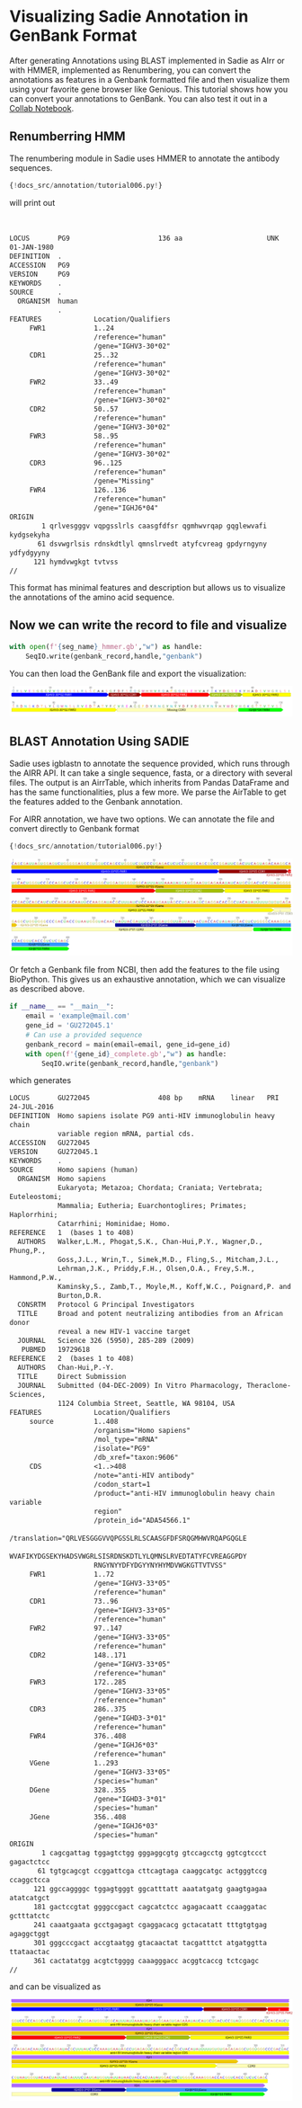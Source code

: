 # Visualizing Sadie Annotation in GenBank Format

After generating Annotations using BLAST implemented in Sadie as AIrr or with HMMER, implemented as Renumbering, you can convert the annotations as features in a Genbank formatted file and then visualize them using your favorite gene browser like Genious. This tutorial shows how you can convert your annotations to GenBank. You can also test it out in a [Collab Notebook](https://colab.research.google.com/github/jwillis0720/sadie/blob/main/notebooks/airr_c/GenBank_Annotation.ipynb).

## Renumberring HMM
The renumbering module in Sadie uses HMMER to annotate the antibody sequences.

```Python
{!docs_src/annotation/tutorial006.py!}
```

will print out

```


LOCUS       PG9                      136 aa                     UNK 01-JAN-1980
DEFINITION  .
ACCESSION   PG9
VERSION     PG9
KEYWORDS    .
SOURCE      .
  ORGANISM  human
            .
FEATURES             Location/Qualifiers
     FWR1            1..24
                     /reference="human"
                     /gene="IGHV3-30*02"
     CDR1            25..32
                     /reference="human"
                     /gene="IGHV3-30*02"
     FWR2            33..49
                     /reference="human"
                     /gene="IGHV3-30*02"
     CDR2            50..57
                     /reference="human"
                     /gene="IGHV3-30*02"
     FWR3            58..95
                     /reference="human"
                     /gene="IGHV3-30*02"
     CDR3            96..125
                     /reference="human"
                     /gene="Missing"
     FWR4            126..136
                     /reference="human"
                     /gene="IGHJ6*04"
ORIGIN
        1 qrlvesgggv vqpgsslrls caasgfdfsr qgmhwvrqap gqglewvafi kydgsekyha
       61 dsvwgrlsis rdnskdtlyl qmnslrvedt atyfcvreag gpdyrngyny ydfydgyyny
      121 hymdvwgkgt tvtvss
//

```
This format has minimal features and description but allows us to visualize the annotations of the amino acid sequence.

## Now we can write the record to file and visualize
```python
with open(f'{seg_name}_hmmer.gb',"w") as handle:
    SeqIO.write(genbank_record,handle,"genbank")
```

You can then load the GenBank file and export the visualization:

![HMMER](../notebooks/airr_c/images/HMMER_Sadie_Annotation.png)

## BLAST Annotation Using SADIE
Sadie uses igblastn to annotate the sequence provided, which runs through the AIRR API. It can take a single sequence, fasta, or a directory with several files. The output is an AirrTable, which inherits from Pandas DataFrame and has the same functionalities, plus a few more. We parse the AirTable to get the features added to the Genbank annotation.


For AIRR annotation, we have two options. We can annotate the file  and convert directly to Genbank format
```Python
{!docs_src/annotation/tutorial006.py!}
```

![HMMER](../notebooks/airr_c/images/AIRR_Annotation_incomplete.png)

Or fetch a Genbank file from NCBI, then add the features to the file using BioPython. This gives us an exhaustive annotation, which we can visualize as described above.



```Python
if __name__ == "__main__":
    email = 'example@mail.com'
    gene_id = 'GU272045.1'
    # Can use a provided sequence
    genbank_record = main(email=email, gene_id=gene_id)
    with open(f'{gene_id}_complete.gb',"w") as handle:
        SeqIO.write(genbank_record,handle,"genbank")
```
which generates

```
LOCUS       GU272045                 408 bp    mRNA    linear   PRI 24-JUL-2016
DEFINITION  Homo sapiens isolate PG9 anti-HIV immunoglobulin heavy chain
            variable region mRNA, partial cds.
ACCESSION   GU272045
VERSION     GU272045.1
KEYWORDS    .
SOURCE      Homo sapiens (human)
  ORGANISM  Homo sapiens
            Eukaryota; Metazoa; Chordata; Craniata; Vertebrata; Euteleostomi;
            Mammalia; Eutheria; Euarchontoglires; Primates; Haplorrhini;
            Catarrhini; Hominidae; Homo.
REFERENCE   1  (bases 1 to 408)
  AUTHORS   Walker,L.M., Phogat,S.K., Chan-Hui,P.Y., Wagner,D., Phung,P.,
            Goss,J.L., Wrin,T., Simek,M.D., Fling,S., Mitcham,J.L.,
            Lehrman,J.K., Priddy,F.H., Olsen,O.A., Frey,S.M., Hammond,P.W.,
            Kaminsky,S., Zamb,T., Moyle,M., Koff,W.C., Poignard,P. and
            Burton,D.R.
  CONSRTM   Protocol G Principal Investigators
  TITLE     Broad and potent neutralizing antibodies from an African donor
            reveal a new HIV-1 vaccine target
  JOURNAL   Science 326 (5950), 285-289 (2009)
   PUBMED   19729618
REFERENCE   2  (bases 1 to 408)
  AUTHORS   Chan-Hui,P.-Y.
  TITLE     Direct Submission
  JOURNAL   Submitted (04-DEC-2009) In Vitro Pharmacology, Theraclone-Sciences,
            1124 Columbia Street, Seattle, WA 98104, USA
FEATURES             Location/Qualifiers
     source          1..408
                     /organism="Homo sapiens"
                     /mol_type="mRNA"
                     /isolate="PG9"
                     /db_xref="taxon:9606"
     CDS             <1..>408
                     /note="anti-HIV antibody"
                     /codon_start=1
                     /product="anti-HIV immunoglobulin heavy chain variable
                     region"
                     /protein_id="ADA54566.1"
                     /translation="QRLVESGGGVVQPGSSLRLSCAASGFDFSRQGMHWVRQAPGQGLE
                     WVAFIKYDGSEKYHADSVWGRLSISRDNSKDTLYLQMNSLRVEDTATYFCVREAGGPDY
                     RNGYNYYDFYDGYYNYHYMDVWGKGTTVTVSS"
     FWR1            1..72
                     /gene="IGHV3-33*05"
                     /reference="human"
     CDR1            73..96
                     /gene="IGHV3-33*05"
                     /reference="human"
     FWR2            97..147
                     /gene="IGHV3-33*05"
                     /reference="human"
     CDR2            148..171
                     /gene="IGHV3-33*05"
                     /reference="human"
     FWR3            172..285
                     /gene="IGHV3-33*05"
                     /reference="human"
     CDR3            286..375
                     /gene="IGHD3-3*01"
                     /reference="human"
     FWR4            376..408
                     /gene="IGHJ6*03"
                     /reference="human"
     VGene           1..293
                     /gene="IGHV3-33*05"
                     /species="human"
     DGene           328..355
                     /gene="IGHD3-3*01"
                     /species="human"
     JGene           356..408
                     /gene="IGHJ6*03"
                     /species="human"
ORIGIN
        1 cagcgattag tggagtctgg gggaggcgtg gtccagcctg ggtcgtccct gagactctcc
       61 tgtgcagcgt ccggattcga cttcagtaga caaggcatgc actgggtccg ccaggctcca
      121 ggccaggggc tggagtgggt ggcatttatt aaatatgatg gaagtgagaa atatcatgct
      181 gactccgtat ggggccgact cagcatctcc agagacaatt ccaaggatac gctttatctc
      241 caaatgaata gcctgagagt cgaggacacg gctacatatt tttgtgtgag agaggctggt
      301 gggcccgact accgtaatgg gtacaactat tacgatttct atgatggtta ttataactac
      361 cactatatgg acgtctgggg caaagggacc acggtcaccg tctcgagc
//

```

and can be visualized as

![HMMER](../notebooks/airr_c/images/AIRR_Annotation.png)
